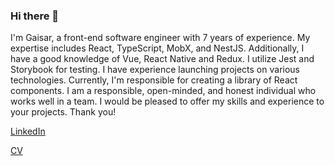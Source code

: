 ### Hi there 👋

I'm Gaisar, a front-end software engineer with 7 years of experience. My expertise includes React, TypeScript, MobX, and NestJS. Additionally, I have a good knowledge of Vue, React Native and Redux. I utilize Jest and Storybook for testing. I have experience launching projects on various technologies. Currently, I'm responsible for creating a library of React components.
I am a responsible, open-minded, and honest individual who works well in a team. I would be pleased to offer my skills and experience to your projects. Thank you!

[LinkedIn](https://www.linkedin.com/in/gaisdav/?locale=en_US)

[CV](https://drive.google.com/file/d/1VHWHq3b5A4DhgdHxjTiZtdqEzN5YLz_z/view?usp=sharing)


<!--
**gaisdav/gaisdav** is a ✨ _special_ ✨ repository because its `README.md` (this file) appears on your GitHub profile.

Here are some ideas to get you started:

- 🔭 I’m currently working on ...
- 🌱 I’m currently learning ...
- 👯 I’m looking to collaborate on ...
- 🤔 I’m looking for help with ...
- 💬 Ask me about ...
- 📫 How to reach me: ...
- 😄 Pronouns: ...
- ⚡ Fun fact: ...
-->
